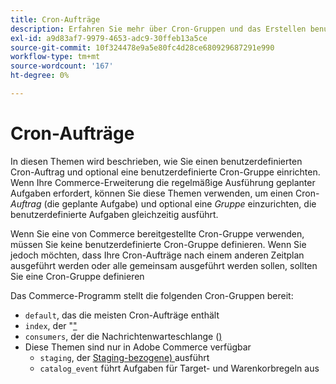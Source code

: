 ```yaml
---
title: Cron-Aufträge
description: Erfahren Sie mehr über Cron-Gruppen und das Erstellen benutzerdefinierter Cron-Aufträge in Adobe Commerce. Erkunden Sie die Einrichtung geplanter Aufgaben und die Cron-Gruppenkonfiguration.
exl-id: a9d83af7-9979-4653-adc9-30ffeb13a5ce
source-git-commit: 10f324478e9a5e80fc4d28ce680929687291e990
workflow-type: tm+mt
source-wordcount: '167'
ht-degree: 0%

---
```


# Cron-Aufträge

In diesen Themen wird beschrieben, wie Sie einen benutzerdefinierten Cron-Auftrag und optional eine benutzerdefinierte Cron-Gruppe einrichten. Wenn Ihre Commerce-Erweiterung die regelmäßige Ausführung geplanter Aufgaben erfordert, können Sie diese Themen verwenden, um einen Cron-_Auftrag_ (die geplante Aufgabe) und optional eine _Gruppe_ einzurichten, die benutzerdefinierte Aufgaben gleichzeitig ausführt.

Wenn Sie eine von Commerce bereitgestellte Cron-Gruppe verwenden, müssen Sie keine benutzerdefinierte Cron-Gruppe definieren. Wenn Sie jedoch möchten, dass Ihre Cron-Aufträge nach einem anderen Zeitplan ausgeführt werden oder alle gemeinsam ausgeführt werden sollen, sollten Sie eine Cron-Gruppe definieren

Das Commerce-Programm stellt die folgenden Cron-Gruppen bereit:

- `default`, das die meisten Cron-Aufträge enthält
- `index`, der &quot;[&quot; ](../cli/manage-indexers.md)
- `consumers`, der die Nachrichtenwarteschlange ([) ](../cli/start-message-queues.md)
- Diese Themen sind nur in Adobe Commerce verfügbar
   - `staging`, der [Staging-bezogene) ](https://experienceleague.adobe.com/en/docs/commerce-admin/content-design/staging/content-staging) ausführt
   - `catalog_event` führt Aufgaben für Target- und Warenkorbregeln aus
